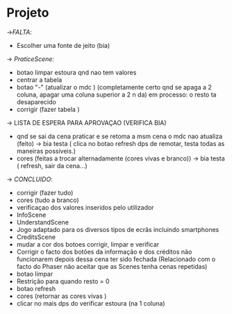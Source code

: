 # Projeto
->*FALTA*:
* Escolher uma fonte de jeito (bia) 

-> *PraticeScene*:
* botao limpar estoura qnd nao tem valores 
* centrar a tabela 
* botao "-" (atualizar o mdc ) (completamente certo qnd se apaga a 2 coluna, apagar uma coluna superior a 2 n da) em processo: o resto ta desaparecido
* corrigir (fazer tabela ) 

-> LISTA DE ESPERA PARA APROVAÇAO (VERIFICA BIA)
* qnd se sai da cena praticar e se retoma a msm cena  o mdc nao atualiza (feito) -> bia testa ( clica no botao refresh dps de remotar, testa todas as maneiras possiveis.)  
* cores (feitas a trocar alternadamente (cores vivas e branco)) -> bia testa ( refresh, sair da cena...)
 



-> *CONCLUIDO*:
* corrigir (fazer tudo)
* cores (tudo a branco) 
* verificaçao dos valores inseridos pelo utilizador     
* InfoScene 
* UnderstandScene
* Jogo adaptado para os diversos tipos de ecrãs incluindo smartphones
*  CreditsScene
*  mudar a cor dos botoes corrigir, limpar e verificar
* Corrigir o facto dos botões da informação e dos créditos não funcionarem depois dessa cena ter sido fechada (Relacionado com o facto do Phaser não aceitar que as Scenes tenha cenas repetidas) 
* botao limpar 
* Restrição para quando resto = 0 
* botao refresh
* cores (retornar as cores vivas )
* clicar no mais dps do verificar estoura (na 1 coluna)




